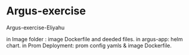 # Argus-exercise
Argus-exercise-Eliyahu

in Image folder : image Dockerfile and deeded files.
in argus-app: helm chart.
in Prom Deployment: prom config yamls & image Dockerfile.
